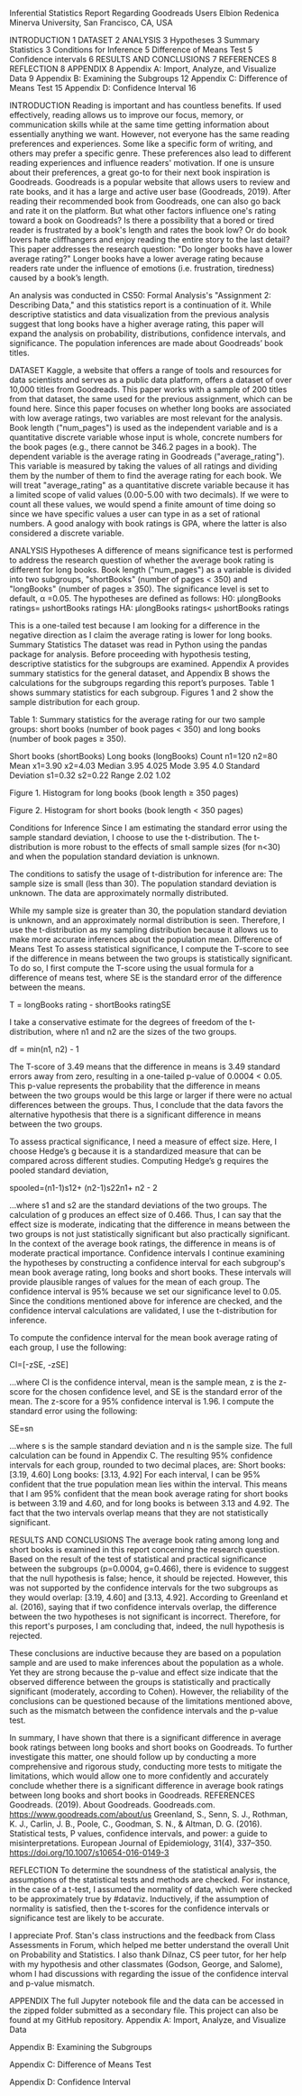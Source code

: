 Inferential Statistics Report Regarding Goodreads Users
Elbion Redenica
Minerva University, San Francisco, CA, USA


INTRODUCTION	1
DATASET	2
ANALYSIS	3
Hypotheses	3
Summary Statistics	3
Conditions for Inference	5
Difference of Means Test	5
Confidence intervals	6
RESULTS AND CONCLUSIONS	7
REFERENCES	8
REFLECTION	8
APPENDIX	8
Appendix A: Import, Analyze, and Visualize Data	9
Appendix B: Examining the Subgroups	12
Appendix C: Difference of Means Test	15
Appendix D: Confidence Interval	16



INTRODUCTION
Reading is important and has countless benefits. If used effectively, reading allows us to improve our focus, memory, or communication skills while at the same time getting information about essentially anything we want. However, not everyone has the same reading preferences and experiences. Some like a specific form of writing, and others may prefer a specific genre. These preferences also lead to different reading experiences and influence readers' motivation. If one is unsure about their preferences, a great go-to for their next book inspiration is Goodreads. Goodreads is a popular website that allows users to review and rate books, and it has a large and active user base (Goodreads, 2019). After reading their recommended book from Goodreads, one can also go back and rate it on the platform. But what other factors influence one's rating toward a book on Goodreads? Is there a possibility that a bored or tired reader is frustrated by a book's length and rates the book low? Or do book lovers hate cliffhangers and enjoy reading the entire story to the last detail? This paper addresses the research question: "Do longer books have a lower average rating?" Longer books have a lower average rating because readers rate under the influence of emotions (i.e. frustration, tiredness) caused by a book’s length.

An analysis was conducted in CS50: Formal Analysis's "Assignment 2: Describing Data," and this statistics report is a continuation of it. While descriptive statistics and data visualization from the previous analysis suggest that long books have a higher average rating, this paper will expand the analysis on probability, distributions, confidence intervals, and significance. The population inferences are made about Goodreads’ book titles.

DATASET
Kaggle, a website that offers a range of tools and resources for data scientists and serves as a public data platform, offers a dataset of over 10,000 titles from Goodreads. This paper works with a sample of 200 titles from that dataset, the same used for the previous assignment, which can be found here. Since this paper focuses on whether long books are associated with low average ratings, two variables are most relevant for the analysis. Book length ("num_pages") is used as the independent variable and is a quantitative discrete variable whose input is whole, concrete numbers for the book pages (e.g., there cannot be 346.2 pages in a book). The dependent variable is the average rating in Goodreads ("average_rating"). This variable is measured by taking the values of all ratings and dividing them by the number of them to find the average rating for each book. We will treat "average_rating" as a quantitative discrete variable because it has a limited scope of valid values (0.00-5.00 with two decimals). If we were to count all these values, we would spend a finite amount of time doing so since we have specific values a user can type in as a set of rational numbers. A good analogy with book ratings is GPA, where the latter is also considered a discrete variable. 

ANALYSIS
Hypotheses
A difference of means significance test is performed to address the research question of whether the average book rating is different for long books. Book length ("num_pages") as a variable is divided into two subgroups, "shortBooks" (number of pages < 350) and "longBooks" (number of pages ≥ 350). The significance level is set to default, α =0.05. The hypotheses are defined as follows:
H0: μlongBooks ratings= μshortBooks ratings 
HA: μlongBooks ratings< μshortBooks ratings 

This is a one-tailed test because I am looking for a difference in the negative direction as I claim the average rating is lower for long books.
Summary Statistics
The dataset was read in Python using the pandas package for analysis. Before proceeding with hypothesis testing, descriptive statistics for the subgroups are examined. Appendix A provides summary statistics for the general dataset, and Appendix B shows the calculations for the subgroups regarding this report’s purposes. Table 1 shows summary statistics for each subgroup. Figures 1 and 2 show the sample distribution for each group.

Table 1: Summary statistics for the average rating for our two sample groups: short books (number of book pages < 350) and long books (number of book pages ≥ 350). 



Short books (shortBooks)
Long books (longBooks)
Count
n1=120
n2=80
Mean
x1=3.90
x2=4.03
Median
3.95
4.025
Mode
3.95
4.0
Standard Deviation
s1=0.32
s2=0.22
Range
2.02
1.02



Figure 1. Histogram for long books (book length ≥ 350 pages)


Figure 2. Histogram for short books (book length < 350 pages)

Conditions for Inference
Since I am estimating the standard error using the sample standard deviation, I choose to use the t-distribution. The t-distribution is more robust to the effects of small sample sizes (for n<30) and when the population standard deviation is unknown. 

The conditions to satisfy the usage of t-distribution for inference are:
The sample size is small (less than 30).
The population standard deviation is unknown.
The data are approximately normally distributed.

While my sample size is greater than 30, the population standard deviation is unknown, and an approximately normal distribution is seen. Therefore, I use the t-distribution as my sampling distribution because it allows us to make more accurate inferences about the population mean.
Difference of Means Test
To assess statistical significance, I compute the T-score to see if the difference in means between the two groups is statistically significant. To do so, I first compute the T-score using the usual formula for a difference of means test, where SE is the standard error of the difference between the means. 

T = longBooks rating - shortBooks ratingSE

I take a conservative estimate for the degrees of freedom of the t-distribution, where n1 and n2 are the sizes of the two groups. 

df = min(n1, n2) - 1

The T-score of 3.49 means that the difference in means is 3.49 standard errors away from zero, resulting in a one-tailed p-value of 0.0004 < 0.05. This p-value represents the probability that the difference in means between the two groups would be this large or larger if there were no actual differences between the groups. Thus, I conclude that the data favors the alternative hypothesis that there is a significant difference in means between the two groups.

To assess practical significance, I need a measure of effect size. Here, I choose Hedge’s g because it is a standardized measure that can be compared across different studies. Computing Hedge’s g requires the pooled standard deviation,

spooled=(n1-1)s12+ (n2-1)s22n1+ n2 - 2

…where s1 and s2 are the standard deviations of the two groups. The calculation of g produces an effect size of 0.466. Thus, I can say that the effect size is moderate, indicating that the difference in means between the two groups is not just statistically significant but also practically significant. In the context of the average book ratings, the difference in means is of moderate practical importance.
Confidence intervals
I continue examining the hypotheses by constructing a confidence interval for each subgroup's mean book average rating, long books and short books. These intervals will provide plausible ranges of values for the mean of each group. The confidence interval is 95% because we set our significance level to 0.05. Since the conditions mentioned above for inference are checked, and the confidence interval calculations are validated, I use the t-distribution for inference. 

To compute the confidence interval for the mean book average rating of each group, I use the following:

CI=[-zSE, -zSE]

…where CI is the confidence interval, mean is the sample mean, z is the z-score for the chosen confidence level, and SE is the standard error of the mean. The z-score for a 95% confidence interval is 1.96. I compute the standard error using the following:

SE=sn

…where s is the sample standard deviation and n is the sample size. The full calculation can be found in Appendix C. The resulting 95% confidence intervals for each group, rounded to two decimal places, are:
Short books: [3.19, 4.60]
Long books: [3.13, 4.92]
For each interval, I can be 95% confident that the true population mean lies within the interval. This means that I am 95% confident that the mean book average rating for short books is between 3.19 and 4.60, and for long books is between 3.13 and 4.92. The fact that the two intervals overlap means that they are not statistically significant.

RESULTS AND CONCLUSIONS
The average book rating among long and short books is examined in this report concerning the research question. Based on the result of the test of statistical and practical significance between the subgroups (p=0.0004, g=0.466), there is evidence to suggest that the null hypothesis is false; hence, it should be rejected. However, this was not supported by the confidence intervals for the two subgroups as they would overlap: [3.19, 4.60] and [3.13, 4.92]. According to Greenland et al. (2016), saying that if two confidence intervals overlap, the difference between the two hypotheses is not significant is incorrect. Therefore, for this report's purposes, I am concluding that, indeed, the null hypothesis is rejected. 

These conclusions are inductive because they are based on a population sample and are used to make inferences about the population as a whole. Yet they are strong because the p-value and effect size indicate that the observed difference between the groups is statistically and practically significant (moderately, according to Cohen). However, the reliability of the conclusions can be questioned because of the limitations mentioned above, such as the mismatch between the confidence intervals and the p-value test.

In summary, I have shown that there is a significant difference in average book ratings between long books and short books on Goodreads. To further investigate this matter, one should follow up by conducting a more comprehensive and rigorous study, conducting more tests to mitigate the limitations, which would allow one to more confidently and accurately conclude whether there is a significant difference in average book ratings between long books and short books in Goodreads.
REFERENCES
Goodreads. (2019). About Goodreads. Goodreads.com. https://www.goodreads.com/about/us
Greenland, S., Senn, S. J., Rothman, K. J., Carlin, J. B., Poole, C., Goodman, S. N., & Altman, D. G. (2016). Statistical tests, P values, confidence intervals, and power: a guide to misinterpretations. European Journal of Epidemiology, 31(4), 337–350. https://doi.org/10.1007/s10654-016-0149-3

REFLECTION
To determine the soundness of the statistical analysis, the assumptions of the statistical tests and methods are checked. For instance, in the case of a t-test, I assumed the normality of data, which were checked to be approximately true by #dataviz. Inductively, if the assumption of normality is satisfied, then the t-scores for the confidence intervals or significance test are likely to be accurate.

I appreciate Prof. Stan's class instructions and the feedback from Class Assessments in Forum, which helped me better understand the overall Unit on Probability and Statistics. I also thank Dilnaz, CS peer tutor, for her help with my hypothesis and other classmates (Godson, George, and Salome), whom I had discussions with regarding the issue of the confidence interval and p-value mismatch. 

APPENDIX
The full Jupyter notebook file and the data can be accessed in the zipped folder submitted as a secondary file. This project can also be found at my GitHub repository.
Appendix A: Import, Analyze, and Visualize Data










Appendix B: Examining the Subgroups




Appendix C: Difference of Means Test



Appendix D: Confidence Interval


